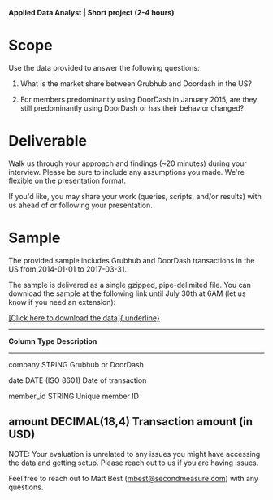 **Applied Data Analyst \| Short project (2-4 hours)**

# Scope 

Use the data provided to answer the following questions:

1.  What is the market share between Grubhub and Doordash in the US?

2.  For members predominantly using DoorDash in January 2015, are they
    still predominantly using DoorDash or has their behavior changed?

# Deliverable 

Walk us through your approach and findings (\~20 minutes) during your
interview. Please be sure to include any assumptions you made. We're
flexible on the presentation format.

If you'd like, you may share your work (queries, scripts, and/or
results) with us ahead of or following your presentation.

# Sample 

The provided sample includes Grubhub and DoorDash transactions in the US
from 2014-01-01 to 2017-03-31.

The sample is delivered as a single gzipped, pipe-delimited file. You
can download the sample at the following link until July 30th at 6AM
(let us know if you need an extension):​

[[Click here to download the
data]{.underline}](https://secondmeasure-hiring.s3.amazonaws.com/candidate_short_project_grubhub_doordash/sample_000.gz?Signature=U2lW%2B1Ud4IaG%2FwNhjcf%2Bzjeim6I%3D&Expires=1565270524&AWSAccessKeyId=AKIAIU257ZBZ22KMV2EA)

  -------------------------------------------------------------------------
  **Column**    **Type**        **Description**
  ------------- --------------- -------------------------------------------
  company       STRING          Grubhub or DoorDash

  date          DATE            (ISO 8601) Date of transaction

  member_id     STRING          Unique member ID

  amount        DECIMAL(18,4)   Transaction amount (in USD)
  -------------------------------------------------------------------------

NOTE: Your evaluation is unrelated to any issues you might have
accessing the data and getting setup. Please reach out to us if you are
having issues.

Feel free to reach out to Matt Best (mbest@secondmeasure.com) with any
questions.

